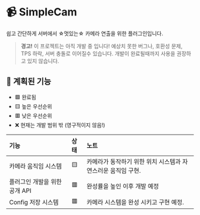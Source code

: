 # 📹 SimpleCam

쉽고 간단하게 서버에서 ☆멋있는☆ 카메라 연출을 위한 플러그인입니다.

> **경고!**
> 이 프로젝트는 아직 개발 중 입니다! 예상치 못한 버그나, 호환성 문제, TPS 하락, 서버 충돌로 이어질수 있습니다. 개발이 완료될때까지 사용을 권장하고 있지 않습니다.

## 📜 계획된 기능

- 🟩 완료됨
- 🟨 높은 우선순위
- 🟥 낮은 우선순위
- ❌ 현재는 개발 범위 밖 (영구적이지 않음!)

| 기능                             | 상태    | 노트                                                                                                                                                                                          |
|:--------------------------------|:-------|:----------------------------------------------------------------------------------------------------------------------------------------------------------------------------------------------|
| 카메라 움직임 시스템                | 🟨     | 카메라가 동작하기 위한 위치 시스템과 자연스러운 움직임 구현.                                                                                                                                             |
| 플러그인 개발을 위한 공개 API        | 🟥     | 완성률을 높인 이후 개발 예정                                                                                                                                                                       |
| Config 저장 시스템                | 🟥     | 카메라 시스템을 완성 시키고 구현 예정.                                                                                                                                                               |
